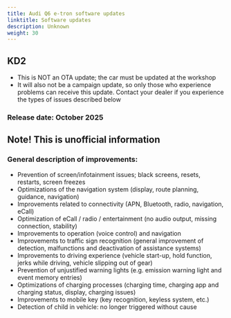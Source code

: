 ```yaml
---
title: Audi Q6 e-tron software updates
linktitle: Software updates
description: Unknown
weight: 30
---
```


## KD2

- This is NOT an OTA update; the car must be updated at the workshop
- It will also not be a campaign update, so only those who experience problems can receive this update. Contact your dealer if you experience the types of issues described below

### Release date: October 2025

## Note! This is unofficial information
### General description of improvements:
- Prevention of screen/infotainment issues; black screens, resets, restarts, screen freezes
- Optimizations of the navigation system (display, route planning, guidance, navigation)
- Improvements related to connectivity (APN, Bluetooth, radio, navigation, eCall)
- Optimization of eCall / radio / entertainment (no audio output, missing connection, stability)
- Improvements to operation (voice control) and navigation
- Improvements to traffic sign recognition (general improvement of detection, malfunctions and deactivation of assistance systems)
- Improvements to driving experience (vehicle start-up, hold function, jerks while driving, vehicle slipping out of gear)
- Prevention of unjustified warning lights (e.g. emission warning light and event memory entries)
- Optimizations of charging processes (charging time, charging app and charging status, display, charging issues)
- Improvements to mobile key (key recognition, keyless system, etc.)
- Detection of child in vehicle: no longer triggered without cause
